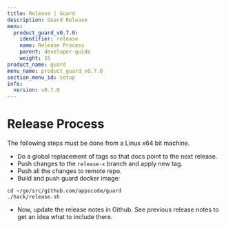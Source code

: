 ```yaml
---
title: Release | Guard
description: Guard Release
menu:
  product_guard_v0.7.0:
    identifier: release
    name: Release Process
    parent: developer-guide
    weight: 15
product_name: guard
menu_name: product_guard_v0.7.0
section_menu_id: setup
info:
  version: v0.7.0
---
```


# Release Process

The following steps must be done from a Linux x64 bit machine.

- Do a global replacement of tags so that docs point to the next release.
- Push changes to the `release-x` branch and apply new tag.
- Push all the changes to remote repo.
- Build and push guard docker image:

```console
cd ~/go/src/github.com/appscode/guard
./hack/release.sh
```

- Now, update the release notes in Github. See previous release notes to get an idea what to include there.
